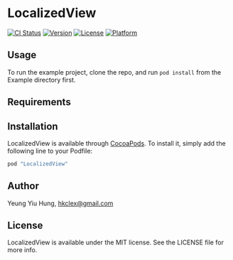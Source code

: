 # LocalizedView

[![CI Status](https://travis-ci.org/darkcl/LocalizedView.svg?branch=master)](https://travis-ci.org/darkcl/LocalizedView)
[![Version](https://img.shields.io/cocoapods/v/LocalizedView.svg?style=flat)](http://cocoapods.org/pods/LocalizedView)
[![License](https://img.shields.io/cocoapods/l/LocalizedView.svg?style=flat)](http://cocoapods.org/pods/LocalizedView)
[![Platform](https://img.shields.io/cocoapods/p/LocalizedView.svg?style=flat)](http://cocoapods.org/pods/LocalizedView)

## Usage

To run the example project, clone the repo, and run `pod install` from the Example directory first.

## Requirements

## Installation

LocalizedView is available through [CocoaPods](http://cocoapods.org). To install
it, simply add the following line to your Podfile:

```ruby
pod "LocalizedView"
```

## Author

Yeung Yiu Hung, hkclex@gmail.com

## License

LocalizedView is available under the MIT license. See the LICENSE file for more info.
